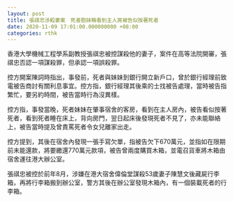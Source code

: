 ```yaml
---
layout: post
title: 張祺忠涉殺妻案　死者胞妹稱看到主人房被告似按著死者
date: 2020-11-09 17:01:00.000000000 +08:00
categories: rthk
---
```


香港大學機械工程學系副教授張祺忠被控謀殺他的妻子，案件在高等法院開審，張祺忠否認一項謀殺罪，但承認一項誤殺罪。

控方開案陳詞時指出，事發前，死者與妹妹到銀行開立新戶口，曾於銀行經理前致電被告商討有關利息事宜。控方指，銀行經理其後乘的士找被告處理，當時被告指繁忙，要另約時間，被告當時行為沒異樣。

控方指，事發當晚，死者妹妹在肇事宿舍的客房，看到在主人房內，被告看似按著死者，看到死者睡在床上，背向房門，翌日起床後發現死者不見了，亦未能聯絡上，被告當時提及曾責罵死者令女兒離家出走。

控方提到，其後在宿舍內發現一張手寫欠單，指被告欠下670萬元，並指如在限期前未能還款，將要繳還770萬元款項，被告曾兩度購買木箱，並電召貨車將木箱由宿舍運往港大辦公室。

張祺忠被控於前年8月，涉嫌在港大宿舍偉倫堂謀殺53歲妻子陳慧文後藏屍行李箱，再將行李箱搬到辦公室，警方其後在辦公室發現木箱內，有一個裝載死者的行李箱。
